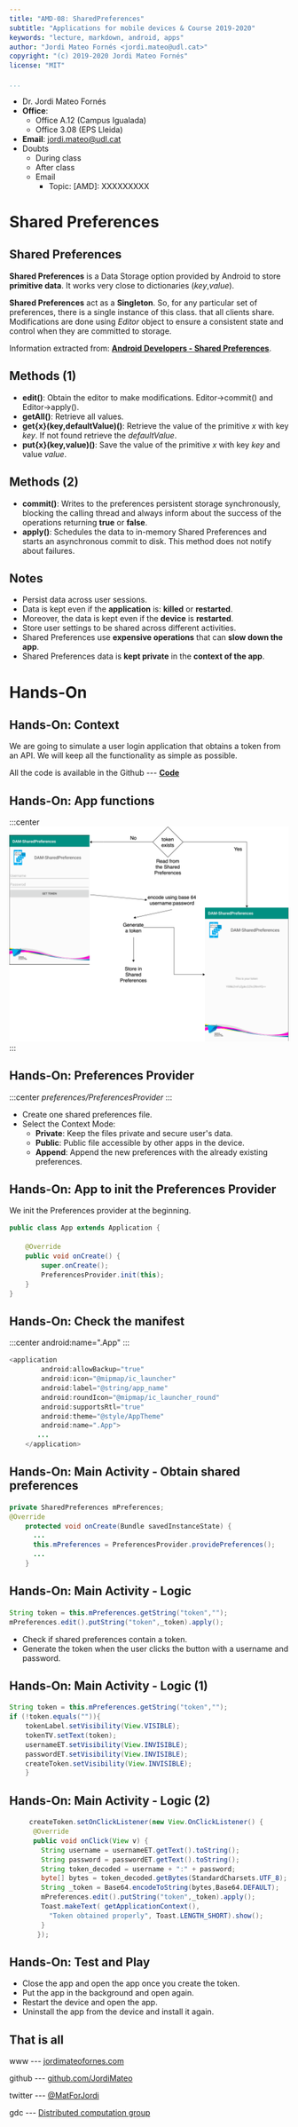 ```yaml
---
title: "AMD-08: SharedPreferences"
subtitle: "Applications for mobile devices & Course 2019-2020"
keywords: "lecture, markdown, android, apps"
author: "Jordi Mateo Fornés <jordi.mateo@udl.cat>"
copyright: "(c) 2019-2020 Jordi Mateo Fornés"
license: "MIT"

...
```


* Dr. Jordi Mateo Fornés
* **Office**:
  * Office A.12 (Campus Igualada)
  * Office 3.08 (EPS Lleida)
* **Email**: jordi.mateo@udl.cat
* Doubts
  * During class
  * After class
  * Email
    * Topic: [AMD]: XXXXXXXXX

Shared Preferences
===================================

Shared Preferences
-------------------

**Shared Preferences** is a Data Storage option provided by Android to store **primitive data**.
It works very close to dictionaries (*key*,*value*).

**Shared Preferences** act as a **Singleton**. So, for any particular set of preferences, there is a single instance of this class.
that all clients share. Modifications are done using *Editor* object to ensure a consistent state and control when they are committed to storage.

Information extracted from: **[Android Developers - Shared Preferences](https://developer.android.com/reference/android/content/SharedPreferences)**.

Methods (1)
----------

* **edit()**: Obtain the editor to make modifications. Editor->commit() and Editor->apply().
* **getAll()**: Retrieve all values.
* **get{x}(key,defaultValue)()**: Retrieve the value of the primitive *x* with key *key*. If not found retrieve the *defaultValue*.
* **put{x}(key,value)()**: Save the value of the primitive *x* with key *key* and value *value*.

Methods (2)
----------

* **commit()**: Writes to the preferences persistent storage synchronously, blocking the calling thread and always inform about the success of the operations returning **true** or **false**.
* **apply()**: Schedules the data to in-memory Shared Preferences and starts an asynchronous commit to disk. This method does not notify about failures.

Notes
-------

* Persist data across user sessions.
* Data is kept even if the **application** is: **killed** or **restarted**.
* Moreover, the data is kept even if the **device** is **restarted**.
* Store user settings to be shared across different activities.
* Shared Preferences use **expensive operations** that can **slow down the app**.
* Shared Preferences data is **kept private** in the **context of the app**.

Hands-On
=========

Hands-On: Context
---------------------------

We are going to simulate a user login application that obtains a token from an API. We will keep all the functionality as simple as possible.

All the code is available in the Github   --- **[Code](https://github.com/JordiMateoUdL/DAM-SharedPreferences)**

Hands-On: App functions
---------------------------

:::center
![](figs/vl08/handOn-SP.png)
:::

Hands-On: Preferences Provider
-------------------------------

:::center
*preferences/PreferencesProvider*
:::

* Create one shared preferences file.
* Select the Context Mode:
  * **Private**: Keep the files private and secure user's data.
  * **Public**: Public file accessible by other apps in the device.
  * **Append**: Append the new preferences with the already existing preferences.

Hands-On: App to init the Preferences Provider
------------------------------

We init the Preferences provider at the beginning.

```java
public class App extends Application {

    @Override
    public void onCreate() {
        super.onCreate();
        PreferencesProvider.init(this);
    }
}
```

Hands-On: Check the manifest
------------------------------

:::center
 android:name=".App"
:::

```java
<application
        android:allowBackup="true"
        android:icon="@mipmap/ic_launcher"
        android:label="@string/app_name"
        android:roundIcon="@mipmap/ic_launcher_round"
        android:supportsRtl="true"
        android:theme="@style/AppTheme"
        android:name=".App">
       ...
    </application>
```

Hands-On: Main Activity - Obtain shared preferences
------------------------

```java
private SharedPreferences mPreferences;
@Override
    protected void onCreate(Bundle savedInstanceState) {
      ...
      this.mPreferences = PreferencesProvider.providePreferences();
      ...
    }
```

Hands-On: Main Activity - Logic 
------------------------

```java
String token = this.mPreferences.getString("token","");
mPreferences.edit().putString("token",_token).apply();
```

* Check if shared preferences contain a token.
* Generate the token when the user clicks the button with a username and password.

Hands-On: Main Activity - Logic (1)
------------------------

```java
String token = this.mPreferences.getString("token","");
if (!token.equals("")){
    tokenLabel.setVisibility(View.VISIBLE);
    tokenTV.setText(token);
    usernameET.setVisibility(View.INVISIBLE);
    passwordET.setVisibility(View.INVISIBLE);
    createToken.setVisibility(View.INVISIBLE);
    }
```

Hands-On: Main Activity - Logic (2)
------------------------

```java
     createToken.setOnClickListener(new View.OnClickListener() {
      @Override
      public void onClick(View v) {
        String username = usernameET.getText().toString();
        String password = passwordET.getText().toString();
        String token_decoded = username + ":" + password;
        byte[] bytes = token_decoded.getBytes(StandardCharsets.UTF_8);
        String _token = Base64.encodeToString(bytes,Base64.DEFAULT);
        mPreferences.edit().putString("token",_token).apply();
        Toast.makeText( getApplicationContext(),
          "Token obtained properly", Toast.LENGTH_SHORT).show();
        }
       });
```

Hands-On: Test and Play
-------------------------

* Close the app and open the app once you create the token.
* Put the app in the background and open again.
* Restart the device and open the app.
* Uninstall the app from the device and install it again.

That is all
------------------

www   --- [jordimateofornes.com](https://jordimateofornes.com)

github   --- [github.com/JordiMateo](https://github.com/JordiMateo)

twitter   --- [\@MatForJordi](https://twitter.com/MatForJordi)

gdc   --- [Distributed computation group](http://gcd.udl.cat)
